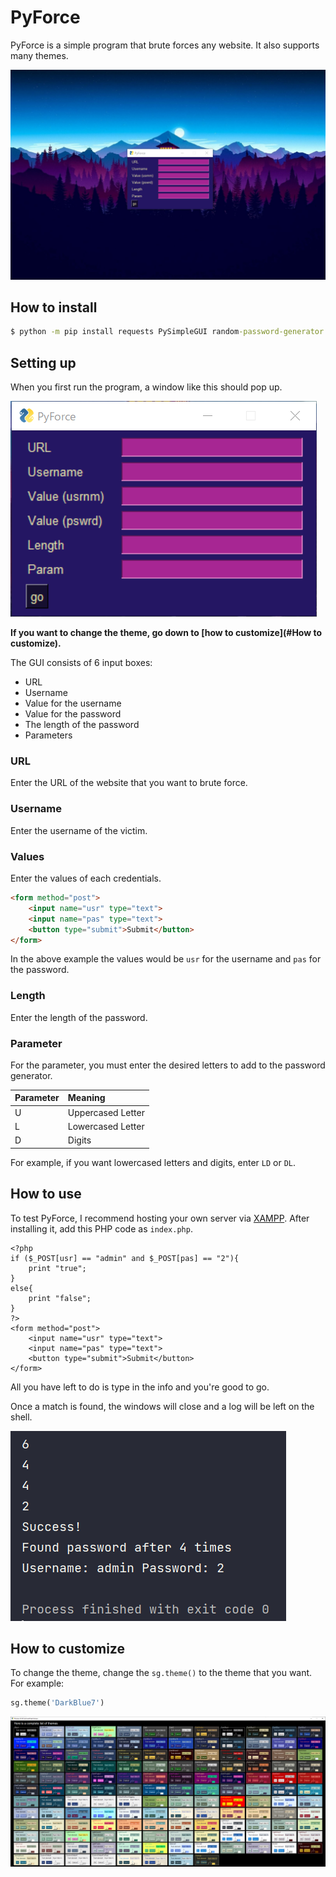 # PyForce

PyForce is a simple program that brute forces any website. It also supports many themes.

![Display Image](image.png)

## How to install

```cmd
$ python -m pip install requests PySimpleGUI random-password-generator
```

## Setting up

When you first run the program, a window like this should pop up.

![GUI](gui.png)

**If you want to change the theme, go down to [how to customize](#How to customize).**

The GUI consists of 6 input boxes:

* URL
* Username
* Value for the username
* Value for the password
* The length of the password
* Parameters

### URL

Enter the URL of the website that you want to brute force.

### Username

Enter the username of the victim.

### Values

Enter the values of each credentials.

```html
<form method="post">
	<input name="usr" type="text">
	<input name="pas" type="text">
	<button type="submit">Submit</button>
</form>
```

In the above example the values would be `usr` for the username and `pas` for the password.

### Length

Enter the length of the password.

### Parameter

For the parameter, you must enter the desired letters to add to the password generator. 

| Parameter | Meaning           |
| --------- | :---------------- |
| U         | Uppercased Letter |
| L         | Lowercased Letter |
| D         | Digits            |

For example, if you want lowercased letters and digits, enter `LD` or `DL`.

## How to use

To test PyForce, I recommend hosting your own server via [XAMPP](https://www.apachefriends.org/). After installing it, add this PHP code as `index.php`.

```php+HTML
<?php
if ($_POST[usr] == "admin" and $_POST[pas] == "2"){
	print "true";
}
else{
	print "false";
}
?>
<form method="post">
	<input name="usr" type="text">
	<input name="pas" type="text">
	<button type="submit">Submit</button>
</form>
```

All you have left to do is type in the info and you're good to go.

Once a match is found, the windows will close and a log will be left on the shell.

![cmd](cmd.png)

## How to customize

To change the theme, change the `sg.theme()` to the theme that you want. For example:

```python
sg.theme('DarkBlue7')
```

![Themes](themes.jpg)

